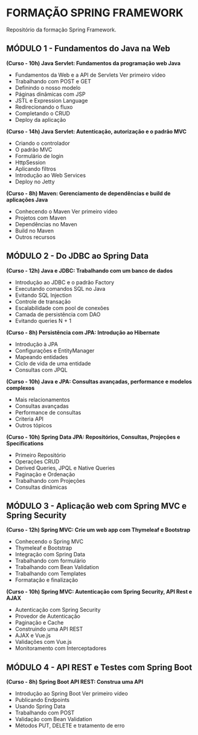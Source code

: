 # FORMAÇÃO SPRING FRAMEWORK  
Repositório da formação Spring Framework.  

## MÓDULO 1 - Fundamentos do Java na Web  

**(Curso - 10h) Java Servlet: Fundamentos da programação web Java**

- Fundamentos da Web e a API de Servlets Ver primeiro vídeo  
- Trabalhando com POST e GET  
- Definindo o nosso modelo  
- Páginas dinâmicas com JSP  
- JSTL e Expression Language  
- Redirecionando o fluxo  
- Completando o CRUD  
- Deploy da aplicação  

**(Curso - 14h) Java Servlet: Autenticação, autorização e o padrão MVC**  

- Criando o controlador  
- O padrão MVC  
- Formulário de login  
- HttpSession  
- Aplicando filtros  
- Introdução ao Web Services  
- Deploy no Jetty  

**(Curso - 8h) Maven: Gerenciamento de dependências e build de aplicações Java**  

- Conhecendo o Maven Ver primeiro vídeo  
- Projetos com Maven  
- Dependências no Maven  
- Build no Maven  
- Outros recursos  

## MÓDULO 2 - Do JDBC ao Spring Data   

**(Curso - 12h) Java e JDBC: Trabalhando com um banco de dados**  

- Introdução ao JDBC e o padrão Factory  
- Executando comandos SQL no Java  
- Evitando SQL Injection  
- Controle de transação  
- Escalabilidade com pool de conexões  
- Camada de persistência com DAO  
- Evitando queries N + 1  

**(Curso - 8h) Persistência com JPA: Introdução ao Hibernate**  

- Introdução à JPA  
- Configurações e EntityManager  
- Mapeando entidades  
- Ciclo de vida de uma entidade  
- Consultas com JPQL

**(Curso - 10h) Java e JPA: Consultas avançadas, performance e modelos complexos**  

- Mais relacionamentos  
- Consultas avançadas  
- Performance de consultas  
- Criteria API  
- Outros tópicos  

**(Curso - 10h) Spring Data JPA: Repositórios, Consultas, Projeções e Specifications**  

- Primeiro Repositório  
- Operações CRUD  
- Derived Queries, JPQL e Native Queries  
- Paginação e Ordenação  
- Trabalhando com Projeções  
- Consultas dinâmicas  

## MÓDULO 3 - Aplicação web com Spring MVC e Spring Security

**(Curso - 12h) Spring MVC: Crie um web app com Thymeleaf e Bootstrap**  

- Conhecendo o Spring MVC  
- Thymeleaf e Bootstrap  
- Integração com Spring Data  
- Trabalhando com formulário  
- Trabalhando com Bean Validation  
- Trabalhando com Templates  
- Formatação e finalização  

**(Curso - 10h) Spring MVC: Autenticação com Spring Security, API Rest e AJAX**  

- Autenticação com Spring Security  
- Provedor de Autenticação  
- Paginação e Cache  
- Construindo uma API REST  
- AJAX e Vue.js  
- Validações com Vue.js  
- Monitoramento com Interceptadores  

## MÓDULO 4 - API REST e Testes com Spring Boot  

**(Curso - 8h) Spring Boot API REST: Construa uma API**  

- Introdução ao Spring Boot Ver primeiro vídeo  
- Publicando Endpoints  
- Usando Spring Data  
- Trabalhando com POST  
- Validação com Bean Validation  
- Métodos PUT, DELETE e tratamento de erro  













